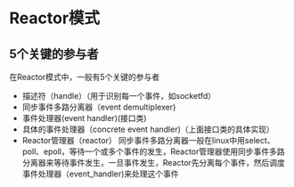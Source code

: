 
# Reactor模式

## 5个关键的参与者
在Reactor模式中，一般有5个关键的参与者
* 描述符（handle）（用于识别每一个事件，如socketfd）
* 同步事件多路分离器（event demultiplexer)
* 事件处理器(event handler)(接口类)
* 具体的事件处理器（concrete event handler)（上面接口类的具体实现）
* Reactor管理器（reactor）
同步事件多路分离器一般在linux中用select、poll、epoll，等待一个或多个事件的发生，Reactor管理器使用同步事件多路分离器来等待事件发生，一旦事件发生，Reactor先分离每个事件，然后调度事件处理器（event_handler)来处理这个事件

